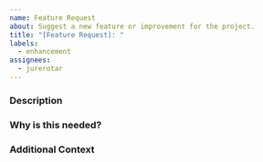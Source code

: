 ```yaml
---
name: Feature Request
about: Suggest a new feature or improvement for the project.
title: "[Feature Request]: "
labels:
  - enhancement
assignees:
  - jurerotar
---
```


### Description

<!-- A clear and concise description of the feature or enhancement you'd like to see. -->

### Why is this needed?

<!-- Explain why this feature would be useful. -->

### Additional Context

<!-- Add any other context, screenshots, or code snippets about the feature here. -->
